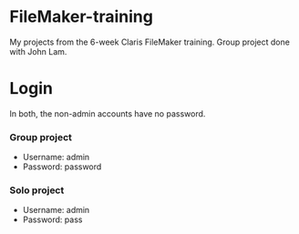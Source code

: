 # FileMaker-training
My projects from the 6-week Claris FileMaker training. Group project done with John Lam.

# Login
In both, the non-admin accounts have no password.

### Group project
* Username: admin
* Password: password

### Solo project
* Username: admin
* Password: pass
